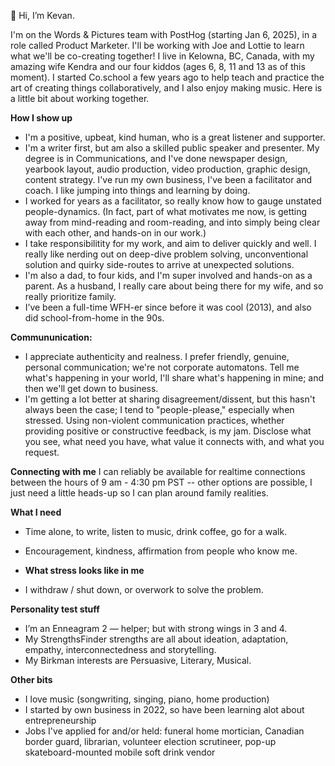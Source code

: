 👋 Hi, I’m Kevan.

I'm on the Words & Pictures team with PostHog (starting Jan 6, 2025), in a role called Product Marketer. I'll be working with Joe and Lottie to learn what we'll be co-creating together! I live in Kelowna, BC, Canada, with my amazing wife Kendra and our four kiddos (ages 6, 8, 11 and 13 as of this moment). I started Co.school a few years ago to help teach and practice the art of creating things collaboratively, and I also enjoy making music. Here is a little bit about working together.

**How I show up**
- I'm a positive, upbeat, kind human, who is a great listener and supporter.
- I'm a writer first, but am also a skilled public speaker and presenter. My degree is in Communications, and I've done newspaper design, yearbook layout, audio production, video production, graphic design, content strategy. I've run my own business, I've been a facilitator and coach. I like jumping into things and learning by doing.
- I worked for years as a facilitator, so really know how to gauge unstated people-dynamics. (In fact, part of what motivates me now, is getting away from mind-reading and room-reading, and into simply being clear with each other, and hands-on in our work.)
- I take responsibilitity for my work, and aim to deliver quickly and well. I really like nerding out on deep-dive problem solving, unconventional solution and quirky side-routes to arrive at unexpected solutions. 
- I'm also a dad, to four kids, and I'm super involved and hands-on as a parent. As a husband, I really care about being there for my wife, and so really prioritize family. 
- I’ve been a full-time WFH-er since before it was cool (2013), and also did school-from-home in the 90s. 

**Commununication:**
- I appreciate authenticity and realness. I prefer friendly, genuine, personal communication; we're not corporate automatons. Tell me what's happening in your world, I'll share what's happening in mine; and then we'll get down to business. 
- I'm getting a lot better at sharing disagreement/dissent, but this hasn't always been the case; I tend to "people-please," especially when stressed.  Using non-violent communication practices, whether providing positive or constructive feedback, is my jam. Disclose what you see, what need you have, what value it connects with, and what you request.

**Connecting with me**
I can reliably be available for realtime connections between the hours of 9 am - 4:30 pm PST -- other options are possible, I just need a little heads-up so I can plan around family realities.

**What I need**
- Time alone, to write, listen to music, drink coffee, go for a walk.
- Encouragement, kindness, affirmation from people who know me.

- **What stress looks like in me**
- I  withdraw / shut down, or overwork to solve the problem. 

**Personality test stuff**
- I’m an Enneagram 2 — helper; but with strong wings in 3 and 4.
- My StrengthsFinder strengths are all about ideation, adaptation, empathy, interconnectedness and storytelling.
- My Birkman interests are  Persuasive, Literary, Musical.

**Other bits**
- I love music (songwriting, singing, piano, home production)
- I started by own business in 2022, so have been learning alot about entrepreneurship
- Jobs I've applied for and/or held: funeral home mortician, Canadian border guard, librarian, volunteer election scrutineer, pop-up skateboard-mounted mobile soft drink vendor

<!---
fruitvale/fruitvale is a ✨ special ✨ repository because its `README.md` (this file) appears on your GitHub profile.
You can click the Preview link to take a look at your changes.
--->

